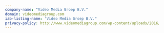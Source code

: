 ```yaml
---
company-name: "Video Media Groep B.V."
domain: videomediagroup.com
iab-listing-name: "Video Media Groep B.V."
privacy-policy: http://www.videomediagroup.com/wp-content/uploads/2016/01/Privacy-policy-VMG.pdf
---
```

